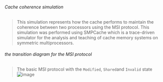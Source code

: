 ###### Cache coherence simulation

> This simulation represents how the cache performs to maintain the coherence between two processors using the MSI protocol.
This simulation was performed using SMPCache which is a trace-driven simulator for the analysis and teaching of cache memory systems on symmetric multiprocessors.

###### the transition diagram for the MSI protocol

> The basic MSI protocol with the ``Modified``, ``Shared``and ``Invalid`` state
![image](https://user-images.githubusercontent.com/113125527/218504967-3afdf9e9-509f-472e-8563-8854e8c96295.png)
